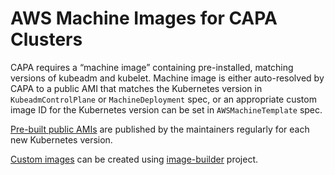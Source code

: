 # AWS Machine Images for CAPA Clusters

CAPA requires a “machine image” containing pre-installed, matching versions of kubeadm and kubelet.
Machine image is either auto-resolved by CAPA to a public AMI that matches the Kubernetes version in `KubeadmControlPlane` or `MachineDeployment` spec,
or an appropriate custom image ID for the Kubernetes version can be set in `AWSMachineTemplate` spec.

[Pre-built public AMIs](built-amis.md) are published by the maintainers regularly for each new Kubernetes version.

[Custom images](custom-amis.md) can be created using [image-builder][image-builder] project.

[image-builder]: https://github.com/kubernetes-sigs/image-builder
